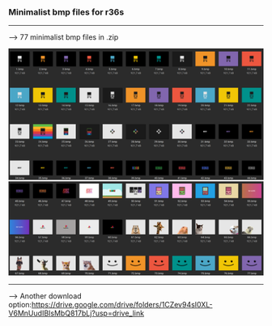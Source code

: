 ### Minimalist bmp files for r36s ###
---------------------------------------
--> 77 minimalist bmp files in .zip

![image1](images/1.png)
![image2](images/2.png)

---------------------------------------
--> Another download option:https://drive.google.com/drive/folders/1CZev94sI0XL-V6MnUudIBIsMbQ817bLj?usp=drive_link
